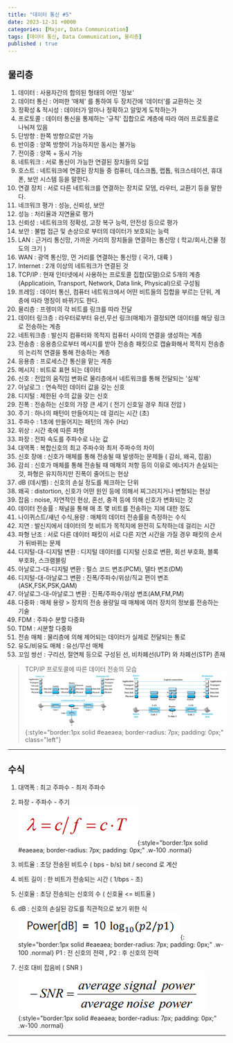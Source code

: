 ```yaml
---
title: "데이터 통신 #5"
date: 2023-12-31 +0000
categories: [Major, Data Communication]
tags: [데이터 통신, Data Communication, 물리층]
published : true
---
```


## 물리층 

1. 데이터 : 사용자간의 합의된 형태의 어떤 '정보'
2. 데이터 통신 : 어떠한 '매체' 를 통하여 두 장치간에 '데이터'를 교환하는 것
3. 정확성 & 적시성 : 데이터가 얼마나 정확하고 알맞게 도착하는가
4. 프로토콜 : 데이터 통신을 통제하는 '규칙' 집합으로 계층에 따라 여러 프로토콜로 나눠져 있음
5. 단방향 : 한쪽 방향으로만 가능
6. 반이중 : 양쪽 방향이 가능하지만 동시는 불가능
7. 전이중 : 양쪽 + 동시 가능
8. 네트워크 : 서로 통신이 가능한 연결된 장치들의 모임
9. 호스트 : 네트워크에 연결된 장치들 중 컴퓨터, 데스크톱, 랩톱, 워크스테이션, 휴대폰, 보안 시스템 등을 말한다.
10. 연결 장치 : 서로 다른 네트워크를 연결하는 장치로 모뎀, 라우터, 교환기 등을 말한다.
11. 네크워크 평가 : 성능, 신뢰성, 보안
12. 성능 : 처리율과 지연율로 평가
13. 신뢰성 : 네트워크의 정확성, 고장 복구 능력, 안전성 등으로 평가
14. 보안 : 불법 접근 및 손상으로 부터의 데이터가 보호되는 능력
15. LAN : 근거리 통신망, 가까운 거리의 장치들을 연결하는 통신망 ( 학교/회사,건물 정도의 크기 )
16. WAN : 광역 통신망, 먼 거리를 연결하는 통신망 ( 국가, 대륙 )
17. Internet : 2개 이상의 네트워크가 연결된 것
18. TCP/IP : 현재 인터넷에서 사용하는 프로토콜 집합(모델)으로 5개의 계층(Applicatioin, Transport, Network, Data link, Physical)으로 구성됨
19. 프레임 : 데이터 통신, 컴퓨터 네트워크에서 어떤 비트들의 집합을 부르는 단위, 계층에 따라 명칭이 바뀌기도 한다.
20. 물리층 : 프렝미의 각 비트를 링크를 따라 전달
21. 데이터 링크층 : 라우터로부터 유선,무선 링크(매체)가 결정되면 데이터를 해당 링크로 전송하는 계층
22. 네트워크층 : 발신지 컴퓨터와 목적지 컴퓨터 사이의 연결을 생성하는 계층
23. 전송층 : 응용층으로부터 메시지를 받아 전송층 패킷으로 캡슐화해서 목적지 전송층의 논리적 연결을 통해 전송하는 계층
24. 응용층 : 프로세스간 통신을 맡는 계층
25. 메시지 : 비트로 표현 되는 데이터
26. 신호 : 전압의 움직임 변화로 물리층에서 네트워크를 통해 전달되는 '실체'
27. 아날로그 : 연속적인 데이터 값을 갖는 신호
28. 디지털 : 제한된 수의 값을 갖는 신호
29. 진폭 : 전송하는 신호의 가장 큰 세기 ( 전기 신호일 경우 최대 전압 )
30. 주기 : 하나의 패턴이 만들어지는 데 걸리는 시간 (초)
31. 주파수 : 1초에 만들어지는 패턴의 개수 (Hz)
32. 위상 : 시간 축에 따른 파형
33. 파장 : 전파 속도를 주파수로 나눈 값
34. 대역폭 : 복합신호의 최고 주파수와 최저 주파수의 차이
35. 신호 장애 : 신호가 매체를 통해 전송될 때 발생하는 문제들 ( 감쇠, 왜곡, 잡음)
36. 감쇠 :  신호가 매체를 통해 전송될 때 매채의 저항 등의 이유로 에너지가 손실되는 것, 파형은 유지하지만 진폭이 줄어드는 현상
37. dB (데시벨) : 신호의 손실 정도를 체크하는 단위
38. 왜곡 : distortion, 신호가 어떤 원인 등에 의해서 찌그러지거나 변형되는 현상
39. 잡음 : noise, 자연적인 현상, 혼선, 충격 등에 의해 신호가 변화되는 것
40. 데이터 전송률 : 채널을 통해 매 초 몇 비트를 전송하는 지에 대한 정도
41. 나이퀴스트/섀넌 수식,용량 : 매체의 데이터 전송률을 측정하는 수식
42. 지연 : 발신지에서 데이터의 첫 비트가 목적지에 완전히 도착하는데 걸리는 시간
43. 파형 난조 : 서로 다른 데이터 패킷이 서로 다른 지연 시간을 가질 경우 패킷의 순서가 뒤바뀌는 문제
44. 디지털-대-디지털 변환 : 디지털 데이터를 디지털 신호로 변환, 회선 부호화, 블록 부호화, 스크램블링
45. 아날로그-대-디지털 변환 : 펄스 코드 변조(PCM), 델타 변조(DM)
46. 디지털-대-아날로그 변환 : 진폭/주파수/위상/직교 편이 변조(ASK,FSK,PSK,QAM)
47. 아날로그-대-아날로그 변환 : 진폭/주파수/위상 변조(AM,FM,PM) 
48. 다중화 : 매체 용량 > 장치의 전송 용량일 때 매체에 여러 장치의 정보를 전송하는 기술
49. FDM : 주파수 분할 다중화
50. TDM : 시분할 다중화
51. 전송 매체 : 물리층에 의해 제어되는 데이터가 실제로 전달되는 통로
52. 유도/비유도 매체 : 유선/무선 매체
53. 꼬임 쌍선 : 구리선, 절연체 등으로 구성된 선, 비차폐선(UTP) 와 차폐선(STP) 존재


> TCP/IP 프로토콜에 따른 데이터 전송의 모습
![Desktop View](/assets/img/major-dc/014.png){:style="border:1px solid #eaeaea; border-radius: 7px; padding: 0px;" class="left"}


---
## 수식

1. 대역폭 : 최고 주파수 - 최저 주파수    

2. 파장 - 주파수 - 주기 <br>
    ![Desktop View](/assets/img/major-dc/3-1.png){:style="border:1px solid #eaeaea; border-radius: 7px; padding: 0px;" .w-100 .normal} 

3. 비트율 : 초당 전송된 비트수 ( bps - b/s)
     bit / second 로 계산

4. 비트 길이 : 한 비트가 전송되는 시간 ( 1/bps - 초)

5. 신호율 : 초당 전송되는 신호의 수 ( 신호율 <= 비트율 )

6. dB : 신호의 손실된 강도를 직관적으로 보기 위한 식
    ![Desktop View](/assets/img/major-dc/3-2.png){: style="border:1px solid #eaeaea; border-radius: 7px; padding: 0px;" .w-100 .normal} 
P1 : 전 신호의 전력 , P2 : 후 신호의 전력

7. 신호 대비 잡음비 ( SNR ) 
    ![Desktop View](/assets/img/major-dc/3-3.png){:style="border:1px solid #eaeaea; border-radius: 7px; padding: 0px;" .w-100 .normal} 

---


